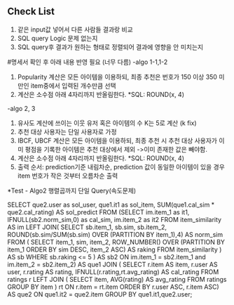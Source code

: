 ## Check List
1. 같은 input값 넣어서 다른 사람들 결과랑 비교
2. SQL query Logic 문제 없는지
3. SQL query후 결과가 원하는 형태로 정렬되어 결과에 영향을 안 미치는지


#명세서 확인 후 아래 내용 반영 필요 (너무 다름)
-algo 1-1,1-2
1) Popularity 계산은 모든 아이템을 이용하되, 최종 추천은 번호가 150 이상 350 미만인 item중에서 입력된 개수만큼 선택 
2) 계산은 소수점 아래 4자리까지 반올림한다. *SQL: ROUND(x, 4) 

-algo 2, 3
1) 유사도 계산에 쓰이는 이웃 유저 혹은 아이템의 수 K는 5로 계산 (k fix)
2) 추천 대상 사용자는 단일 사용자로 가정
3) IBCF, UBCF 계산은 모든 아이템을 이용하되, 최종 추천 시 추천 대상 사용자가 이미 평점을 기록한 아이템은 추천 대상에서 제외 
->이미 존재한 값은 빼야함.
4) 계산은 소수점 아래 4자리까지 반올림한다. *SQL: ROUND(x, 4) 
5) 출력 순서: prediction기준 내림차순, prediction 값이 동일한 아이템이 있을 경우 item 번호가 작은 것부터 오름차순 출력




*Test - Algo2 행렬곱까지 단일 Query(속도문제)

SELECT que2.user as sol_user, que1.it1 as sol_item, SUM(que1.cal_sim * que2.cal_rating) AS sol_predict
FROM (SELECT im.item_1 as it1,
            IFNULL(sb2.norm_sim,0) as cal_sim,
            im.item_2 as it2
    FROM item_similarity AS im
    LEFT JOIN(
        SELECT sb.item_1,
                sb.sim,
                sb.item_2,
                ROUND(sb.sim/SUM(sb.sim) OVER (PARTITION BY item_1),4) AS norm_sim
        FROM (
            SELECT item_1,
                    sim,
                    item_2,
                    ROW_NUMBER() OVER (PARTITION BY item_1 ORDER BY sim DESC, item_2 ASC) AS raking
            FROM item_similarity
            ) AS sb
        WHERE sb.raking <= 5
    ) AS sb2 ON im.item_1 = sb2.item_1 and im.item_2 = sb2.item_2) AS que1
JOIN (
        SELECT r.item AS item, r.user AS user, r.rating AS rating, IFNULL(r.rating,rt.avg_rating) AS cal_rating
        FROM ratings r
        LEFT JOIN (
            SELECT item, AVG(rating) AS avg_rating
            FROM ratings
            GROUP BY item
        ) rt ON r.item = rt.item
        ORDER BY r.user ASC, r.item ASC) AS que2
ON que1.it2 = que2.item
GROUP BY que1.it1,que2.user;